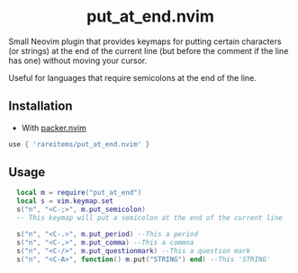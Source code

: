 <h1 align='center'>put_at_end.nvim</h1>
Small Neovim plugin that provides keymaps for putting certain characters (or strings) at the end of the current line (but before the comment if the line has one) without moving your cursor.

Useful for languages that require semicolons at the end of the line.

## Installation

- With [packer.nvim](https://github.com/wbthomason/packer.nvim)

```lua
use { 'rareitems/put_at_end.nvim' }
```

## Usage

```lua
  local m = require("put_at_end")
  local s = vim.keymap.set
  s("n", "<C-;>", m.put_semicolon)
  -- This keymap will put a semicolon at the end of the current line

  s("n", "<C-.>", m.put_period) --This a period
  s("n", "<C-,>", m.put_comma) --This a commna
  s("n", "<C-/>", m.put_questionmark) --This a question mark
  s("n", "<C-A>", function() m.put("STRING") end) --This 'STRING'
```
